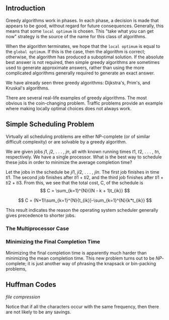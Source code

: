 ## Introduction

Greedy algorithms work in phases. 
In each phase, a decision is made that appears to be good, without regard for future consequences. Generally, this means that some `local optimum` is chosen.  This "take what you can get now" strategy is the source of the name for this class of algorithms. 

When the algorithm terminates, we hope that the `local optimum` is equal to the `global optimum`. If this is the case, then the algorithm is correct; otherwise, the algorithm has produced a suboptimal solution. If the absolute best answer is not required, then simple greedy algorithms are sometimes used to generate approximate answers, rather than using the more complicated algorithms generally required to generate an exact answer.



We have already seen three greedy algorithms: Dijkstra's, Prim's, and Kruskal's algorithms.

There are several real-life examples of greedy algorithms. 
The most obvious is the coin-changing problem.
Traffic problems provide an example where making locally optimal choices does not always work. 



## Simple Scheduling Problem

Virtually all scheduling problems are either NP-complete (or of similar difficult complexity) or are solvable by a greedy algorithm.

We are given jobs *j*1, *j*2, . . . , *jn*, all with known running times *t*1, *t*2, . . . , *tn*, respectively. We have a single processor. What is the best way to schedule these jobs in order to minimize the average completion time?

Let the jobs in the schedule be *ji*1, *ji*2, . . . , *jin*. The first job finishes in time *ti*1. The second job finishes after *ti*1 + *ti*2, and the third job finishes after *ti*1 + *ti*2 + *ti*3. From this, we see that the total cost, C, of the schedule is
$$
C = \sum_{k=1}^{N}{(N - k + 1)t_{ik}}
$$

$$
C = (N+1)\sum_{k=1}^{N}{t_{ik}}-\sum_{k=1}^{N}{k*t_{ik}}
$$


This result indicates the reason the operating system scheduler generally gives precedence to shorter jobs.



### The Multiprocessor Case





### Minimizing the Final Completion Time

Minimizing the final completion time is apparently much harder than minimizing the mean completion time. This new problem turns out to be *NP*-complete; it is just another way of phrasing the knapsack or bin-packing problems,





## Huffman Codes

*file compression*



Notice that if all the characters occur with the same frequency, then there are not likely to be any savings.













